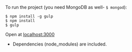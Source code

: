To run the project (you need MongoDB as well- `$ mongod`):

```
$ npm install -g gulp
$ npm install
$ gulp
```

Open at <localhost:3000>

* Dependencies (node_modules) are included.
